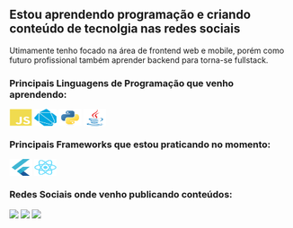 ## Estou aprendendo programação e criando conteúdo de tecnolgia nas redes sociais

Utimamente tenho focado na área de frontend web e mobile, porém como futuro profissional também aprender backend para torna-se fullstack.

### Principais Linguagens de Programação que venho aprendendo:

<div style="display: inline_block">
  <img align="center" alt="thiagoJs" height="30" width="40" src="https://raw.githubusercontent.com/devicons/devicon/master/icons/javascript/javascript-plain.svg">
  <img align="center" alt="thiagoDart" height="30" width="40" src="https://raw.githubusercontent.com/devicons/devicon/master/icons/dart/dart-plain.svg">
  <img align="center" alt="thiagoPython" height="30" width="40"  src="https://raw.githubusercontent.com/devicons/devicon/master/icons/python/python-original.svg">
  <img align="center" alt="thiagoJava" height="30" width="40"  src="https://raw.githubusercontent.com/devicons/devicon/master/icons/java/java-original.svg">  
</div>

### Principais Frameworks que estou praticando no momento:
<div>
    <img align="center" alt="thiagoFlutter" height="30" width="40"  src="https://raw.githubusercontent.com/devicons/devicon/master/icons/flutter/flutter-original.svg">
    <img align="center" alt="thiagoReact" height="30" width="40"  src="https://raw.githubusercontent.com/devicons/devicon/master/icons/react/react-original.svg">
</div>

### Redes Sociais onde venho publicando conteúdos:
<div style="margin-bottom: 10px">
  <a href="https://www.youtube.com/channel/UCDiRmN6TUOy__slN7_usZtQ/videos" target="_blank"><img src="https://img.shields.io/badge/YouTube-FF0000?style=for-the-badge&logo=youtube&logoColor=white" target="_blank"></a>
  <a href="https://instagram.com/thiagobenevide" target="_blank"><img src="https://img.shields.io/badge/-Instagram-%23E4405F?style=for-the-badge&logo=instagram&logoColor=white" target="_blank"></a>
  <a href="https://www.linkedin.com/in/thiagobenevide/" target="_blank"><img src="https://img.shields.io/badge/-LinkedIn-%230077B5?style=for-the-badge&logo=linkedin&logoColor=white" target="_blank"></a> 
</div>


